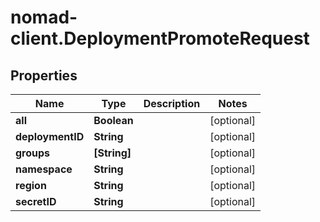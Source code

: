 # nomad-client.DeploymentPromoteRequest

## Properties

Name | Type | Description | Notes
------------ | ------------- | ------------- | -------------
**all** | **Boolean** |  | [optional] 
**deploymentID** | **String** |  | [optional] 
**groups** | **[String]** |  | [optional] 
**namespace** | **String** |  | [optional] 
**region** | **String** |  | [optional] 
**secretID** | **String** |  | [optional] 


